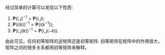 经过简单的计算可以发现以下性质:
1. $\boldsymbol{P}(i, j)^{-1}=\boldsymbol{P}(i, j)$;
2. $\boldsymbol{P}(i(k))^{-1}=\boldsymbol{P}\left(i\left(k^{-1}\right)\right)$;
3. $\boldsymbol{P}(i, j(k))^{-1}=\boldsymbol{P}(i, j(-k))$.

由此可见，任何初等矩阵的逆矩阵还是初等矩阵.
初等矩阵在矩阵中的作用很大，矩阵之间的很多关系都用初等矩阵来解释。